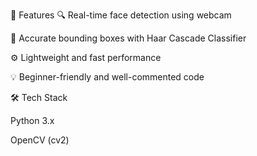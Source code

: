 📌 Features
🔍 Real-time face detection using webcam

🎯 Accurate bounding boxes with Haar Cascade Classifier

⚙️ Lightweight and fast performance

💡 Beginner-friendly and well-commented code


🛠️ Tech Stack

Python 3.x

OpenCV (cv2)

